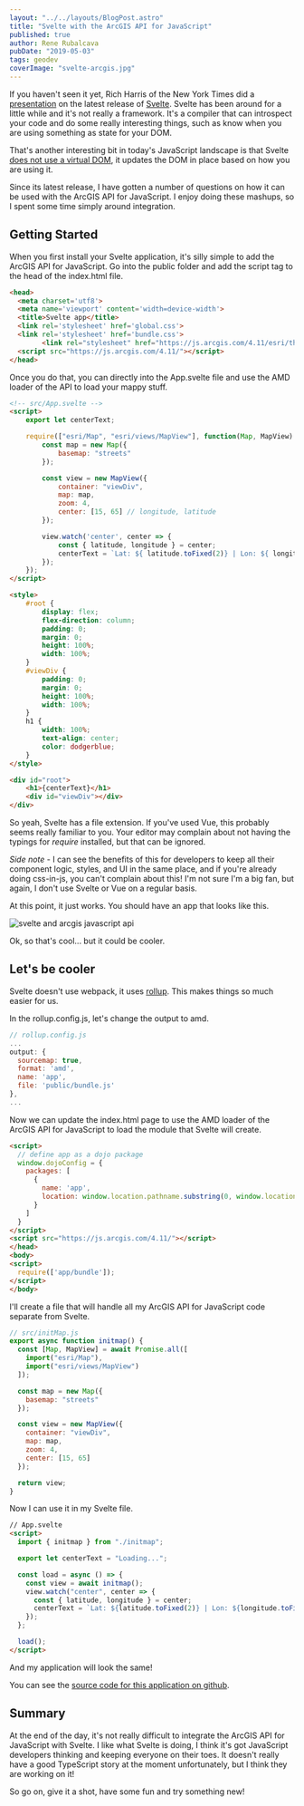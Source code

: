 ```yaml
---
layout: "../../layouts/BlogPost.astro"
title: "Svelte with the ArcGIS API for JavaScript"
published: true
author: Rene Rubalcava
pubDate: "2019-05-03"
tags: geodev
coverImage: "svelte-arcgis.jpg"
---
```


If you haven't seen it yet, Rich Harris of the New York Times did a [presentation](https://www.youtube.com/watch?v=AdNJ3fydeao) on the latest release of [Svelte](https://svelte.dev/). Svelte has been around for a little while and it's not really a framework. It's a compiler that can introspect your code and do some really interesting things, such as know when you are using something as state for your DOM.

That's another interesting bit in today's JavaScript landscape is that Svelte [does not use a virtual DOM](https://svelte.dev/blog/virtual-dom-is-pure-overhead), it updates the DOM in place based on how you are using it.

Since its latest release, I have gotten a number of questions on how it can be used with the ArcGIS API for JavaScript. I enjoy doing these mashups, so I spent some time simply around integration.

## Getting Started

When you first install your Svelte application, it's silly simple to add the ArcGIS API for JavaScript. Go into the public folder and add the script tag to the head of the index.html file.

```html
<head>
  <meta charset='utf8'>
  <meta name='viewport' content='width=device-width'>
  <title>Svelte app</title>
  <link rel='stylesheet' href='global.css'>
  <link rel='stylesheet' href='bundle.css'>
        <link rel="stylesheet" href="https://js.arcgis.com/4.11/esri/themes/light/main.css">
  <script src="https://js.arcgis.com/4.11/"></script>
</head>
```

Once you do that, you can directly into the App.svelte file and use the AMD loader of the API to load your mappy stuff.

```html
<!-- src/App.svelte -->
<script>
    export let centerText;

    require(["esri/Map", "esri/views/MapView"], function(Map, MapView) {
        const map = new Map({
            basemap: "streets"
        });

        const view = new MapView({
            container: "viewDiv",
            map: map,
            zoom: 4,
            center: [15, 65] // longitude, latitude
        });

        view.watch('center', center => {
            const { latitude, longitude } = center;
            centerText = `Lat: ${ latitude.toFixed(2)} | Lon: ${ longitude.toFixed(2) }`;
        });
    });
</script>

<style>
    #root {
        display: flex;
        flex-direction: column;
        padding: 0;
        margin: 0;
        height: 100%;
        width: 100%;
    }
    #viewDiv {
        padding: 0;
        margin: 0;
        height: 100%;
        width: 100%;
    }
    h1 {
        width: 100%;
        text-align: center;
        color: dodgerblue;
    }
</style>

<div id="root">
    <h1>{centerText}</h1>
    <div id="viewDiv"></div>
</div>
```

So yeah, Svelte has a file extension. If you've used Vue, this probably seems really familiar to you. Your editor may complain about not having the typings for _require_ installed, but that can be ignored.

_Side note_ - I can see the benefits of this for developers to keep all their component logic, styles, and UI in the same place, and if you're already doing css-in-js, you can't complain about this! I'm not sure I'm a big fan, but again, I don't use Svelte or Vue on a regular basis.

At this point, it just works. You should have an app that looks like this.

![svelte and arcgis javascript api](images/svelte-jsapi.gif)

Ok, so that's cool... but it could be cooler.

## Let's be cooler

Svelte doesn't use webpack, it uses [rollup](https://rollupjs.org/guide/en). This makes things so much easier for us.

In the rollup.config.js, let's change the output to amd.

```js
// rollup.config.js
...
output: {
  sourcemap: true,
  format: 'amd',
  name: 'app',
  file: 'public/bundle.js'
},
...
```

Now we can update the index.html page to use the AMD loader of the ArcGIS API for JavaScript to load the module that Svelte will create.

```html
<script>
  // define app as a dojo package
  window.dojoConfig = {
    packages: [
      {
        name: 'app',
        location: window.location.pathname.substring(0, window.location.pathname.lastIndexOf('/')) + '/'
      }
    ]
  }
</script>
<script src="https://js.arcgis.com/4.11/"></script>
</head>
<body>
<script>
  require(['app/bundle']);
</script>
</body>
```

I'll create a file that will handle all my ArcGIS API for JavaScript code separate from Svelte.

```js
// src/initMap.js
export async function initmap() {
  const [Map, MapView] = await Promise.all([
    import("esri/Map"),
    import("esri/views/MapView")
  ]);

  const map = new Map({
    basemap: "streets"
  });

  const view = new MapView({
    container: "viewDiv",
    map: map,
    zoom: 4,
    center: [15, 65]
  });

  return view;
}
```

Now I can use it in my Svelte file.

```html
// App.svelte
<script>
  import { initmap } from "./initmap";

  export let centerText = "Loading...";

  const load = async () => {
    const view = await initmap();
    view.watch("center", center => {
      const { latitude, longitude } = center;
      centerText = `Lat: ${latitude.toFixed(2)} | Lon: ${longitude.toFixed(2)}`;
    });
  };

  load();
</script>
```

And my application will look the same!

You can see the [source code for this application on github](https://github.com/odoe/jsapi-svelte).

## Summary

At the end of the day, it's not really difficult to integrate the ArcGIS API for JavaScript with Svelte. I like what Svelte is doing, I think it's got JavaScript developers thinking and keeping everyone on their toes. It doesn't really have a good TypeScript story at the moment unfortunately, but I think they are working on it!

So go on, give it a shot, have some fun and try something new!
